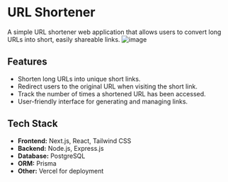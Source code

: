 # URL Shortener

A simple URL shortener web application that allows users to convert long URLs into short, easily shareable links.
![image](https://github.com/user-attachments/assets/39a77fa4-0a18-4e0c-bd35-d38866b9c1ea)


## Features

- Shorten long URLs into unique short links.
- Redirect users to the original URL when visiting the short link.
- Track the number of times a shortened URL has been accessed.
- User-friendly interface for generating and managing links.

## Tech Stack

- **Frontend:** Next.js, React, Tailwind CSS
- **Backend:** Node.js, Express.js
- **Database:** PostgreSQL
- **ORM:** Prisma
- **Other:** Vercel for deployment



